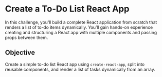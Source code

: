 # Create a To-Do List React App

In this challenge, you'll build a complete React application from scratch that renders a list of to-do items dynamically. You’ll gain hands-on experience creating and structuring a React app with multiple components and passing props between them.

## Objective

Create a simple to-do list React app using `create-react-app`, split into reusable components, and render a list of tasks dynamically from an array.
